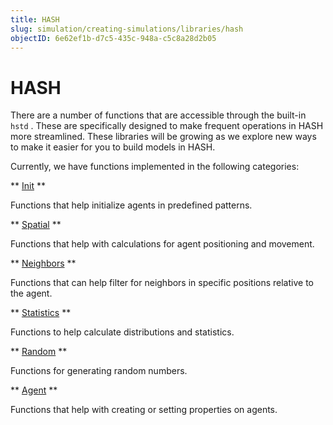 ```yaml
---
title: HASH
slug: simulation/creating-simulations/libraries/hash
objectID: 6e62ef1b-d7c5-435c-948a-c5c8a28d2b05
---
```


# HASH

There are a number of functions that are accessible through the built-in `hstd` . These are specifically designed to make frequent operations in HASH more streamlined. These libraries will be growing as we explore new ways to make it easier for you to build models in HASH.

Currently, we have functions implemented in the following categories:

** [Init](/docs/simulation/creating-simulations/libraries/hash/init) **

Functions that help initialize agents in predefined patterns.

** [Spatial](/docs/simulation/creating-simulations/libraries/hash/spatial) **

Functions that help with calculations for agent positioning and movement.

** [Neighbors](/docs/simulation/creating-simulations/libraries/hash/neighbors) **

Functions that can help filter for neighbors in specific positions relative to the agent.

** [Statistics](/docs/simulation/creating-simulations/libraries/hash/javascript-libraries) **

Functions to help calculate distributions and statistics.

** [Random](/docs/simulation/creating-simulations/libraries/hash/random) **

Functions for generating random numbers.

** [Agent](/docs/simulation/creating-simulations/libraries/hash/agent) **

Functions that help with creating or setting properties on agents.

